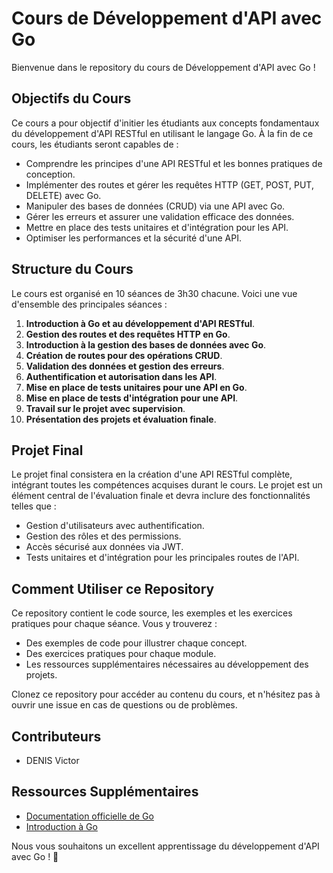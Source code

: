 # Cours de Développement d'API avec Go

Bienvenue dans le repository du cours de Développement d'API avec Go !

## Objectifs du Cours

Ce cours a pour objectif d'initier les étudiants aux concepts fondamentaux du développement d'API RESTful en utilisant le langage Go. À la fin de ce cours, les étudiants seront capables de :

- Comprendre les principes d'une API RESTful et les bonnes pratiques de conception.
- Implémenter des routes et gérer les requêtes HTTP (GET, POST, PUT, DELETE) avec Go.
- Manipuler des bases de données (CRUD) via une API avec Go.
- Gérer les erreurs et assurer une validation efficace des données.
- Mettre en place des tests unitaires et d'intégration pour les API.
- Optimiser les performances et la sécurité d'une API.

## Structure du Cours

Le cours est organisé en 10 séances de 3h30 chacune. Voici une vue d'ensemble des principales séances :

1. **Introduction à Go et au développement d'API RESTful**.
2. **Gestion des routes et des requêtes HTTP en Go**.
3. **Introduction à la gestion des bases de données avec Go**.
4. **Création de routes pour des opérations CRUD**.
5. **Validation des données et gestion des erreurs**.
6. **Authentification et autorisation dans les API**.
7. **Mise en place de tests unitaires pour une API en Go**.
8. **Mise en place de tests d'intégration pour une API**.
9. **Travail sur le projet avec supervision**.
10. **Présentation des projets et évaluation finale**.

## Projet Final

Le projet final consistera en la création d'une API RESTful complète, intégrant toutes les compétences acquises durant le cours. Le projet est un élément central de l'évaluation finale et devra inclure des fonctionnalités telles que :

- Gestion d'utilisateurs avec authentification.
- Gestion des rôles et des permissions.
- Accès sécurisé aux données via JWT.
- Tests unitaires et d'intégration pour les principales routes de l'API.

## Comment Utiliser ce Repository

Ce repository contient le code source, les exemples et les exercices pratiques pour chaque séance. Vous y trouverez :

- Des exemples de code pour illustrer chaque concept.
- Des exercices pratiques pour chaque module.
- Les ressources supplémentaires nécessaires au développement des projets.

Clonez ce repository pour accéder au contenu du cours, et n'hésitez pas à ouvrir une issue en cas de questions ou de problèmes.

## Contributeurs

- DENIS Victor

## Ressources Supplémentaires

- [Documentation officielle de Go](https://golang.org/doc/)
- [Introduction à Go](https://tour.golang.org/)

Nous vous souhaitons un excellent apprentissage du développement d'API avec Go ! 🚀

